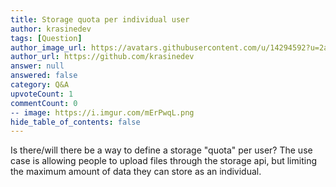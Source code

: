```yaml
---
title: Storage quota per individual user
author: krasinedev
tags: [Question]
author_image_url: https://avatars.githubusercontent.com/u/14294592?u=2a478daff4a3ebfd6603a664c5ddb37e7faaac8f&v=4
author_url: https://github.com/krasinedev
answer: null
answered: false
category: Q&A
upvoteCount: 1
commentCount: 0
-- image: https://i.imgur.com/mErPwqL.png
hide_table_of_contents: false
---
```


Is there/will there be a way to define a storage "quota" per user? The use case is allowing people to upload files through the storage api, but limiting the maximum amount of data they can store as an individual.
